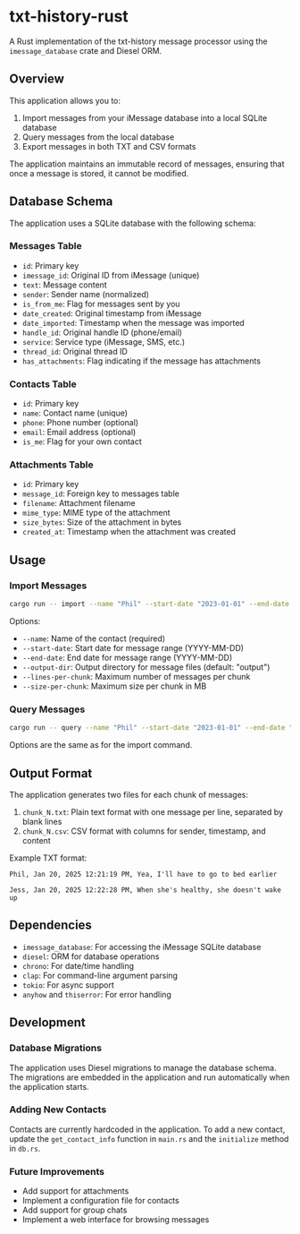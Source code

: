 # txt-history-rust

A Rust implementation of the txt-history message processor using the `imessage_database` crate and Diesel ORM.

## Overview

This application allows you to:

1. Import messages from your iMessage database into a local SQLite database
2. Query messages from the local database
3. Export messages in both TXT and CSV formats

The application maintains an immutable record of messages, ensuring that once a message is stored, it cannot be modified.

## Database Schema

The application uses a SQLite database with the following schema:

### Messages Table
- `id`: Primary key
- `imessage_id`: Original ID from iMessage (unique)
- `text`: Message content
- `sender`: Sender name (normalized)
- `is_from_me`: Flag for messages sent by you
- `date_created`: Original timestamp from iMessage
- `date_imported`: Timestamp when the message was imported
- `handle_id`: Original handle ID (phone/email)
- `service`: Service type (iMessage, SMS, etc.)
- `thread_id`: Original thread ID
- `has_attachments`: Flag indicating if the message has attachments

### Contacts Table
- `id`: Primary key
- `name`: Contact name (unique)
- `phone`: Phone number (optional)
- `email`: Email address (optional)
- `is_me`: Flag for your own contact

### Attachments Table
- `id`: Primary key
- `message_id`: Foreign key to messages table
- `filename`: Attachment filename
- `mime_type`: MIME type of the attachment
- `size_bytes`: Size of the attachment in bytes
- `created_at`: Timestamp when the attachment was created

## Usage

### Import Messages

```bash
cargo run -- import --name "Phil" --start-date "2023-01-01" --end-date "2023-12-31" --output-dir "output" --lines-per-chunk 500
```

Options:
- `--name`: Name of the contact (required)
- `--start-date`: Start date for message range (YYYY-MM-DD)
- `--end-date`: End date for message range (YYYY-MM-DD)
- `--output-dir`: Output directory for message files (default: "output")
- `--lines-per-chunk`: Maximum number of messages per chunk
- `--size-per-chunk`: Maximum size per chunk in MB

### Query Messages

```bash
cargo run -- query --name "Phil" --start-date "2023-01-01" --end-date "2023-12-31" --output-dir "output" --lines-per-chunk 500
```

Options are the same as for the import command.

## Output Format

The application generates two files for each chunk of messages:

1. `chunk_N.txt`: Plain text format with one message per line, separated by blank lines
2. `chunk_N.csv`: CSV format with columns for sender, timestamp, and content

Example TXT format:
```
Phil, Jan 20, 2025 12:21:19 PM, Yea, I'll have to go to bed earlier

Jess, Jan 20, 2025 12:22:28 PM, When she's healthy, she doesn't wake up
```

## Dependencies

- `imessage_database`: For accessing the iMessage SQLite database
- `diesel`: ORM for database operations
- `chrono`: For date/time handling
- `clap`: For command-line argument parsing
- `tokio`: For async support
- `anyhow` and `thiserror`: For error handling

## Development

### Database Migrations

The application uses Diesel migrations to manage the database schema. The migrations are embedded in the application and run automatically when the application starts.

### Adding New Contacts

Contacts are currently hardcoded in the application. To add a new contact, update the `get_contact_info` function in `main.rs` and the `initialize` method in `db.rs`.

### Future Improvements

- Add support for attachments
- Implement a configuration file for contacts
- Add support for group chats
- Implement a web interface for browsing messages
